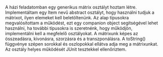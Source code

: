 A házi feladatomban egy generikus mátrix osztályt hoztam létre.
Implementáltam egy Item nevű abstract osztályt, hogy használni tudjuk a mátrixot, ilyen elemeket kell beletöltenünk.
Az alap típusokra megvalósítottam a működést, ezt egy companion object segítségével lehet használni, ha további típusokra is szeretnénk, hogy
működjön, implementálni kell a megfelelő osztályokat.
A mátrixunk képes az összeadásra, kivonásra, szorzásra és a transzponálásra. A toString() függvénye szépen sorokkal és oszlopokkal
ellátva adja meg a mátrixunkat.
Az osztály helyes működését JUnit tesztekkel ellenőriztem.